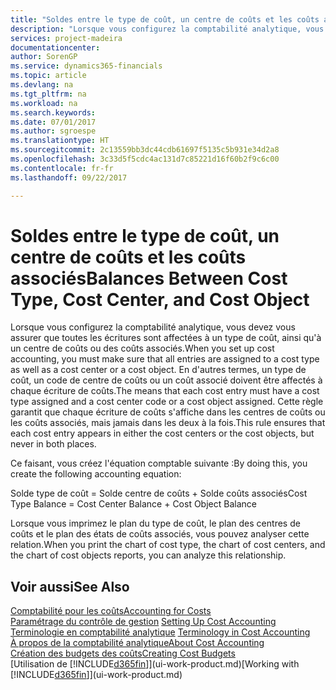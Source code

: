 ```yaml
---
title: "Soldes entre le type de coût, un centre de coûts et les coûts associés | Microsoft Docs"
description: "Lorsque vous configurez la comptabilité analytique, vous devez vous assurer que toutes les écritures sont affectées à un type de coût, ainsi qu'à un centre de coûts ou des coûts associés. En d'autres termes, un type de coût, un code de centre de coûts ou un coût associé doivent être affectés à chaque écriture de coûts. Cette règle garantit que chaque écriture de coûts s'affiche dans les centres de coûts ou les coûts associés, mais jamais dans les deux à la fois."
services: project-madeira
documentationcenter: 
author: SorenGP
ms.service: dynamics365-financials
ms.topic: article
ms.devlang: na
ms.tgt_pltfrm: na
ms.workload: na
ms.search.keywords: 
ms.date: 07/01/2017
ms.author: sgroespe
ms.translationtype: HT
ms.sourcegitcommit: 2c13559bb3dc44cdb61697f5135c5b931e34d2a8
ms.openlocfilehash: 3c33d5f5cdc4ac131d7c85221d16f60b2f9c6c00
ms.contentlocale: fr-fr
ms.lasthandoff: 09/22/2017

---
```

# <a name="balances-between-cost-type-cost-center-and-cost-object"></a><span data-ttu-id="867a9-105">Soldes entre le type de coût, un centre de coûts et les coûts associés</span><span class="sxs-lookup"><span data-stu-id="867a9-105">Balances Between Cost Type, Cost Center, and Cost Object</span></span>
<span data-ttu-id="867a9-106">Lorsque vous configurez la comptabilité analytique, vous devez vous assurer que toutes les écritures sont affectées à un type de coût, ainsi qu'à un centre de coûts ou des coûts associés.</span><span class="sxs-lookup"><span data-stu-id="867a9-106">When you set up cost accounting, you must make sure that all entries are assigned to a cost type as well as a cost center or a cost object.</span></span> <span data-ttu-id="867a9-107">En d'autres termes, un type de coût, un code de centre de coûts ou un coût associé doivent être affectés à chaque écriture de coûts.</span><span class="sxs-lookup"><span data-stu-id="867a9-107">The means that each cost entry must have a cost type assigned and a cost center code or a cost object assigned.</span></span> <span data-ttu-id="867a9-108">Cette règle garantit que chaque écriture de coûts s'affiche dans les centres de coûts ou les coûts associés, mais jamais dans les deux à la fois.</span><span class="sxs-lookup"><span data-stu-id="867a9-108">This rule ensures that each cost entry appears in either the cost centers or the cost objects, but never in both places.</span></span>  

 <span data-ttu-id="867a9-109">Ce faisant, vous créez l'équation comptable suivante :</span><span class="sxs-lookup"><span data-stu-id="867a9-109">By doing this, you create the following accounting equation:</span></span>  

 <span data-ttu-id="867a9-110">Solde type de coût = Solde centre de coûts + Solde coûts associés</span><span class="sxs-lookup"><span data-stu-id="867a9-110">Cost Type Balance = Cost Center Balance + Cost Object Balance</span></span>  

 <span data-ttu-id="867a9-111">Lorsque vous imprimez le plan du type de coût, le plan des centres de coûts et le plan des états de coûts associés, vous pouvez analyser cette relation.</span><span class="sxs-lookup"><span data-stu-id="867a9-111">When you print the chart of cost type, the chart of cost centers, and the chart of cost objects reports, you can analyze this relationship.</span></span>  

## <a name="see-also"></a><span data-ttu-id="867a9-112">Voir aussi</span><span class="sxs-lookup"><span data-stu-id="867a9-112">See Also</span></span>  
[<span data-ttu-id="867a9-113">Comptabilité pour les coûts</span><span class="sxs-lookup"><span data-stu-id="867a9-113">Accounting for Costs</span></span>](finance-manage-cost-accounting.md)  
 <span data-ttu-id="867a9-114">[Paramétrage du contrôle de gestion](finance-set-up-cost-accounting.md) </span><span class="sxs-lookup"><span data-stu-id="867a9-114">[Setting Up Cost Accounting](finance-set-up-cost-accounting.md) </span></span>  
 <span data-ttu-id="867a9-115">[Terminologie en comptabilité analytique](finance-terminology-in-cost-accounting.md) </span><span class="sxs-lookup"><span data-stu-id="867a9-115">[Terminology in Cost Accounting](finance-terminology-in-cost-accounting.md) </span></span>  
 [<span data-ttu-id="867a9-116">À propos de la comptabilité analytique</span><span class="sxs-lookup"><span data-stu-id="867a9-116">About Cost Accounting</span></span>](finance-about-cost-accounting.md)  
 [<span data-ttu-id="867a9-117">Création des budgets des coûts</span><span class="sxs-lookup"><span data-stu-id="867a9-117">Creating Cost Budgets</span></span>](finance-create-cost-budgets.md)  
 <span data-ttu-id="867a9-118">[Utilisation de [!INCLUDE[d365fin](includes/d365fin_md.md)]](ui-work-product.md)</span><span class="sxs-lookup"><span data-stu-id="867a9-118">[Working with [!INCLUDE[d365fin](includes/d365fin_md.md)]](ui-work-product.md)</span></span>

